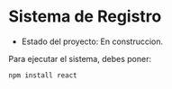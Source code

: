 <h1>Sistema de Registro</h1>

- Estado del proyecto:  En construccion.

Para ejecutar el sistema, debes poner: 

```npm install react```
